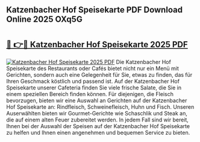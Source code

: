 ## Katzenbacher Hof Speisekarte PDF Download Online 2025 OXq5G

# <h2><a href="http://gccesqw.nevu.top/?p=Katzenbacher+Hof+Speisekarte">🔗 👉🔴 Katzenbacher Hof Speisekarte 2025 PDF</a></h2>

[![Katzenbacher Hof Speisekarte 2025 PDF](https://i.imgur.com/dBaPXMq.png)](http://gccesqw.nevu.top/?p=Katzenbacher+Hof+Speisekarte)
Die Katzenbacher Hof Speisekarte des Restaurants oder Cafés bietet nicht nur ein Menü mit Gerichten, sondern auch eine Gelegenheit für Sie, etwas zu finden, das für Ihren Geschmack köstlich und passend ist. Auf der Katzenbacher Hof Speisekarte unserer Cafeteria finden Sie viele frische Salate, die Sie in einem speziellen Bereich finden können. Für diejenigen, die Fleisch bevorzugen, bieten wir eine Auswahl an Gerichten auf der Katzenbacher Hof Speisekarte an: Rindfleisch, Schweinefleisch, Huhn und Fisch. Unseren Auserwählten bieten wir Gourmet-Gerichte wie Schaschlik und Steak an, die auf einem alten Feuer zubereitet werden. In jedem Fall sind wir bereit, Ihnen bei der Auswahl der Speisen auf der Katzenbacher Hof Speisekarte zu helfen und Ihnen einen angenehmen und bequemen Service zu bieten.
